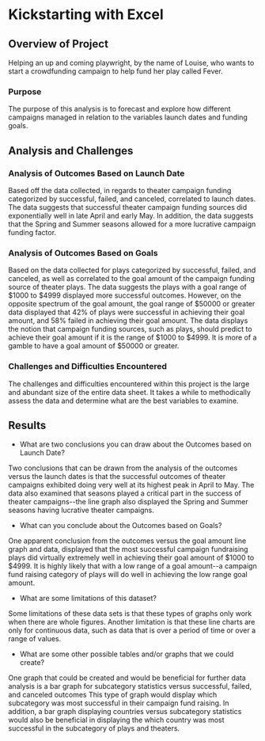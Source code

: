 # Kickstarting with Excel

## Overview of Project
Helping an up and coming playwright, by the name of Louise, who wants to start a crowdfunding campaign to help fund her play called Fever.

### Purpose
The purpose of this analysis is to forecast and explore how different campaigns managed in relation to the variables launch dates and funding goals.

## Analysis and Challenges


### Analysis of Outcomes Based on Launch Date
Based off the data collected, in regards to theater campaign funding categorized by successful, failed, and canceled, correlated to launch dates. The data suggests that successful theater campaign funding sources did exponentially well in late April and early May. In addition, the data suggests that the Spring and Summer seasons allowed for a more lucrative campaign funding factor.

### Analysis of Outcomes Based on Goals
Based on the data collected for plays categorized by successful, failed, and canceled, as well as correlated to the goal amount of the campaign funding source of theater plays. The data suggests the plays with a goal range of $1000 to $4999 displayed more successful outcomes. However, on the opposite spectrum of the goal amount, the goal range of $50000 or greater data displayed that 42% of plays were successful in achieving their goal amount, and 58% failed in achieving their goal amount. The data displays the notion that campaign funding sources, such as plays, should predict to achieve their goal amount if it is the range of $1000 to $4999. It is more of a gamble to have a goal amount of $50000 or greater.

### Challenges and Difficulties Encountered
The challenges and difficulties encountered within this project is the large and abundant size of the entire data sheet. It takes a while to methodically assess the data and determine what are the best variables to examine.

## Results
- What are two conclusions you can draw about the Outcomes based on Launch Date?

Two conclusions that can be drawn from the analysis of the outcomes versus the launch dates is that the successful outcomes of theater campaigns exhibited doing very well at its highest peak in April to May. The data also examined that seasons played a critical part in the success of theater campaigns--the line graph also displayed the Spring and Summer seasons having lucrative theater campaigns.

- What can you conclude about the Outcomes based on Goals?

One apparent conclusion from the outcomes versus the goal amount line graph and data, displayed that the most successful campaign fundraising plays did virtually extremely well in achieving their goal amount of $1000 to $4999. It is highly likely that with a low range of a goal amount--a campaign fund raising category of plays will do well in achieving the low range goal amount.

- What are some limitations of this dataset?

Some limitations of these data sets is that these types of graphs only work when there are whole figures. Another limitation is that these line charts are only for continuous data, such as data that is over a period of time or over a range of values.

- What are some other possible tables and/or graphs that we could create?

One graph that could be created and would be beneficial for further data analysis is a bar graph for subcategory statistics versus successful, failed, and canceled outcomes This type of graph would display which subcategory was most successful in their campaign fund raising. In addition, a bar graph displaying countries versus subcategory statistics would also be beneficial in displaying the which country was most successful in the subcategory of plays and theaters. 
